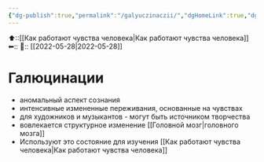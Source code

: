 ```yaml
---
{"dg-publish":true,"permalink":"/galyuczinaczii/","dgHomeLink":true,"dgPassFrontmatter":false}
---
```



⬆::[[Как работают чувства человека|Как работают чувства человека]]
⬅::
📅:: [[2022-05-28|2022-05-28]]

# Галюцинации
- аномальный аспект сознания
- интенсивные измененные переживания, основанные на чувствах
- для художников и музыкантов - могут быть источником творчества
- вовлекается структурное изменение [[Головной мозг|головного мозга]]
- Используют это состояние для изучения [[Как работают чувства человека|Как работают чувства человека]]
